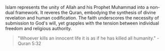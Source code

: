 
Islam represents the unity of Allah and his Prophet Muhammad into a non-dual framework. It reveres the Quran, embodying the synthesis of divine revelation and human codification. The faith underscores the necessity of submission to God's will, yet grapples with the tension between individual freedom and religious authority.

> "Whoever kills an innocent life it is as if he has killed all humanity." - Quran 5:32

